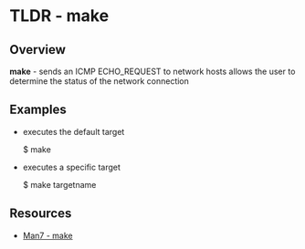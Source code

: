 TLDR - make
==========

Overview
--------

**make** - sends an ICMP ECHO_REQUEST to network hosts
	allows the user to determine the status of the network connection

Examples
--------

- executes the default target

	$ make

- executes a specific target

	$ make targetname


Resources
---------

- [Man7 - make](http://man7.org/linux/man-pages/man1/make.1.html)